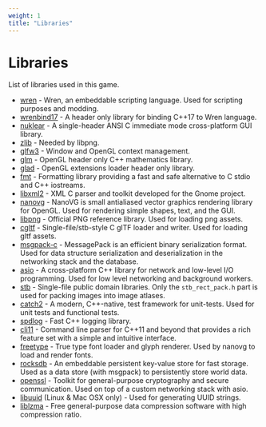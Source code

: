 ```yaml
---
weight: 1
title: "Libraries"
---
```


# Libraries

List of libraries used in this game.

* [wren](https://wren.io/) - Wren, an embeddable scripting language. Used for scripting purposes and modding.
* [wrenbind17](https://github.com/matusnovak/wrenbind17) - A header only library for binding C++17 to Wren language.
* [nuklear](https://github.com/Immediate-Mode-UI/Nuklear) - A single-header ANSI C immediate mode cross-platform GUI library.
* [zlib](https://zlib.net/) - Needed by libpng.
* [glfw3](https://www.glfw.org/) - Window and OpenGL context management.
* [glm](https://github.com/g-truc/glm) - OpenGL header only C++ mathematics library.
* [glad](https://glad.dav1d.de/) - OpenGL extensions loader header only library.
* [fmt](https://github.com/fmtlib/fmt) - Formatting library providing a fast and safe alternative to C stdio and C++ iostreams.
* [libxml2](http://xmlsoft.org/) - XML C parser and toolkit developed for the Gnome project.
* [nanovg](https://github.com/memononen/nanovg) - NanoVG is small antialiased vector graphics rendering library for OpenGL. Used for rendering simple shapes, text, and the GUI.
* [libpng](http://www.libpng.org/pub/png/libpng.html) - Official PNG reference library. Used for loading png assets.
* [cgltf](https://github.com/jkuhlmann/cgltf) - Single-file/stb-style C glTF loader and writer. Used for loading gltf assets.
* [msgpack-c](https://msgpack.org/index.html) - MessagePack is an efficient binary serialization format. Used for data structure serialization and deserialization in the networking stack and the database.
* [asio](https://think-async.com/Asio/) - A cross-platform C++ library for network and low-level I/O programming. Used for low level networking and background workers.
* [stb](https://github.com/nothings/stb) - Single-file public domain libraries. Only the `stb_rect_pack.h` part is used for packing images into image atlases.
* [catch2](https://github.com/catchorg/Catch2) - A modern, C++-native, test framework for unit-tests. Used for unit tests and functional tests.
* [spdlog](https://github.com/gabime/spdlog) - Fast C++ logging library. 
* [cli11](https://github.com/CLIUtils/CLI11) - Command line parser for C++11 and beyond that provides a rich feature set with a simple and intuitive interface. 
* [freetype](https://freetype.org/) - True type font loader and glyph renderer. Used by nanovg to load and render fonts.
* [rocksdb](http://rocksdb.org/) - An embeddable persistent key-value store for fast storage. Used as a data store (with msgpack) to persistently store world data.
* [openssl](https://www.openssl.org/) - Toolkit for general-purpose cryptography and secure communication. Used on top of a custom networking stack with asio.
* [libuuid](https://linux.die.net/man/3/libuuid) (Linux & Mac OSX only) - Used for generating UUID strings.
* [liblzma](https://github.com/xz-mirror/xz) - Free general-purpose data compression software with high compression ratio.
